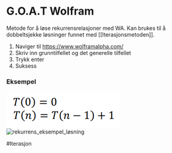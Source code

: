 # G.O.A.T Wolfram
Metode for å løse rekurrensrelasjoner med WA.
Kan brukes til å dobbeltsjekke løsninger funnet med [[Iterasjonsmetoden]].

1. Naviger til https://www.wolframalpha.com/
2. Skriv inn grunntilfellet og det generelle tilfellet
3. Trykk enter
4. Suksess

### Eksempel

![rekurrens_eksempel](bilder/RekurrensEksempel.png)
![rekurrens_eksempel_løsning](bilder/RekurrensEksempelLøsning.png)

#Iterasjon